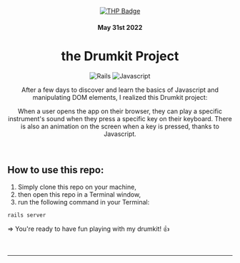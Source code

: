 <div align="center">

[![THP Badge](https://github.com/0xKubitus/Usefull-Stuff-for-README/blob/main/assets/mkdwn-badges/the-hacking-project.svg
)](https://www.thehackingproject.org/)
#### May 31st 2022

# the Drumkit Project

![Rails](https://img.shields.io/badge/Ruby_on_Rails-CC0000?style=for-the-badge&logo=ruby-on-rails&logoColor=white)
![Javascript](https://img.shields.io/badge/JavaScript-F7DF1E?style=for-the-badge&logo=javascript&logoColor=black)

After a few days to discover and learn the basics of Javascript and manipulating DOM elements, I realized this Drumkit project:

When a user opens the app on their browser, they can play a specific instrument's sound when they press a specific key on their keyboard.
There is also an animation on the screen when a key is pressed, thanks to Javascript.
</div>
<br/>
  
  
## How to use this repo:
<ol>
  <li>Simply clone this repo on your machine,</li>
  <li>then open this repo in a Terminal window,</li>
  <li>run the following command in your Terminal:</li>
</ol>

 ```
rails server
``` 

=> You're ready to have fun playing with my drumkit! :+1:




<br/>
<hr/>
<br/>
<br/>







